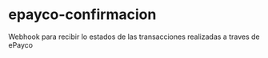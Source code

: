 # epayco-confirmacion
Webhook para recibir lo estados de las transacciones realizadas a traves de ePayco
